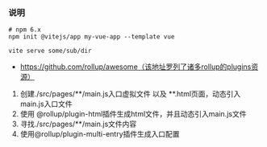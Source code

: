 ###  说明
```安装教程
# npm 6.x
npm init @vitejs/app my-vue-app --template vue
```
```vite修改当前dev-server的根目录
vite serve some/sub/dir
```
- https://github.com/rollup/awesome（该地址罗列了诸多rollup的plugins资源）

1. 创建./src/pages/**/main.js入口虚拟文件 以及 **.html页面，动态引入main.js入口文件
2. 使用 @rollup/plugin-html插件生成html文件，并且动态引入main.js文件 
2. 寻找./src/pages/**/main.js文件内容
3. 使用@rollup/plugin-multi-entry插件生成入口配置
